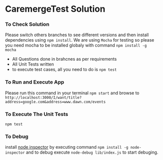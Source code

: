 # CaremergeTest Solution
### To Check Solution 
Please switch others branches to see different versions and then install dependencies using `npm install`.
We are using `Mocha` for testing so please you need mocha to be installed globaly with command `npm install -g mocha`

- All Questions done in brahcnes as per requirements
- All Unit Tests written
- to execute test cases, all you need to do is `npm test`

### To Run and Execute App
Please run this command in your terminal `npm start`
and browse to 
`http://localhost:3000/I/want/title?address=google.com&address=www.dawn.com/events`

### To Execute The Unit Tests
`npm test`
### To Debug 
install [node inspector](https://github.com/node-inspector/node-inspector) by executing command `npm install -g node-inspector` and to debug execute
`node-debug lib/index.js` to start debuging.
